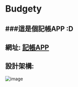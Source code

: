 # Budgety
###這是個記帳APP :D
----------------------------------------------------------------
網址: [記帳APP](https://ngnl666.github.io/Budgety/)
----------------------------------------------------------------
設計架構:
----------------------------------------------------------------
![image](https://i.ibb.co/4jyF5F3/structure.png)
